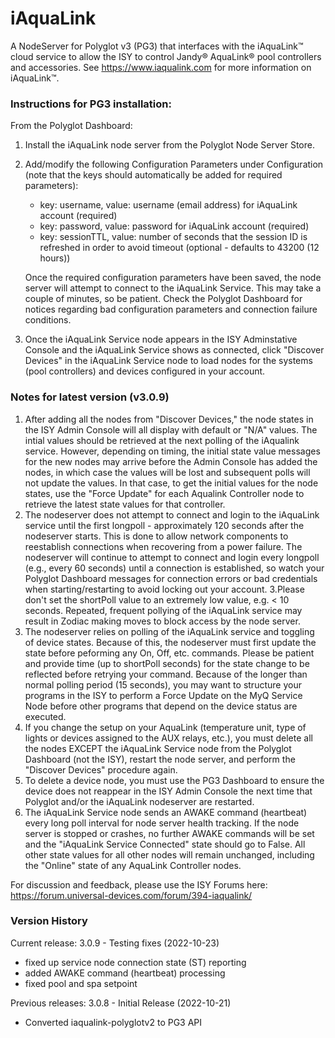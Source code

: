 # iAquaLink
A NodeServer for Polyglot v3 (PG3) that interfaces with the iAquaLink™ cloud service to allow the ISY to control Jandy® AquaLink® pool controllers and accessories. See https://www.iaqualink.com for more information on iAquaLink™.

### Instructions for PG3 installation:
From the Polyglot Dashboard:
1. Install the iAquaLink node server from the Polyglot Node Server Store.
2. Add/modify the following Configuration Parameters under Configuration (note that the keys should automatically be added for required parameters):
    - key: username, value: username (email address) for iAquaLink account (required)
    - key: password, value: password for iAquaLink account (required)
    - key: sessionTTL, value: number of seconds that the session ID is refreshed in order to avoid timeout (optional - defaults to 43200 (12 hours))
    
    Once the required configuration parameters have been saved, the node server will attempt to connect to the iAquaLink Service. This may take a couple of minutes, so be patient.  Check the Polyglot Dashboard for notices regarding bad configuration parameters and connection failure conditions.
3. Once the iAquaLink Service node appears in the ISY Adminstative Console and the iAquaLink Service shows as connected, click "Discover Devices" in the iAquaLink Service node to load nodes for the systems (pool controllers) and devices configured in your account.

### Notes for latest version (v3.0.9)
1. After adding all the nodes from "Discover Devices," the node states in the ISY Admin Console will all display with default or "N/A" values. The intial values should be retrieved at the next polling of the iAqualink service. However, depending on timing, the initial state value messages for the new nodes may arrive before the Admin Console has added the nodes, in which case the values will be lost and subsequent polls will not update the values. In that case, to get the initial values for the node states, use the "Force Update" for each Aqualink Controller node to retrieve the latest state values for that controller.
2. The nodeserver does not attempt to connect and login to the iAquaLink service until the first longpoll - approximately 120 seconds after the nodeserver starts. This is done to allow network components to reestablish connections when recovering from a power failure. The nodeserver will continue to attempt to connect and login every longpoll (e.g., every 60 seconds) until a connection is established, so watch your Polyglot Dashboard messages for connection errors or bad credentials when starting/restarting to avoid locking out your account.
3.Please don't set the shortPoll value to an extremely low value, e.g. < 10 seconds. Repeated, frequent pollying of the iAquaLink service may result in Zodiac making moves to block access by the node server.
4. The nodeserver relies on polling of the iAquaLink service and toggling of device states. Because of this, the nodeserver must first update the state before peforming any On, Off, etc. commands. Please be patient and provide time (up to shortPoll seconds) for the state change to be reflected before retrying your command. Because of the longer than normal polling period (15 seconds), you may want to structure your programs in the ISY to perform a Force Update on the MyQ Service Node before other programs that depend on the device status are executed.
5. If you change the setup on your AquaLink (temperature unit, type of lights or devices assigned to the AUX relays, etc.), you must delete all the nodes EXCEPT the iAquaLink Service node from the Polyglot Dashboard (not the ISY), restart the node server, and perform the "Discover Devices" procedure again.
6. To delete a device node, you must use the PG3 Dashboard to ensure the device does not reappear in the ISY Admin Console the next time that Polyglot and/or the iAquaLink nodeserver are restarted.
7. The iAquaLink Service node sends an AWAKE command (heartbeat) every long poll interval for node server health tracking. If the node server is stopped or crashes, no further AWAKE commands will be set and the "iAquaLink Service Connected" state should go to False. All other state values for all other nodes will remain unchanged, including the "Online" state of any AquaLink Controller nodes.

For discussion and feedback, please use the ISY Forums here: https://forum.universal-devices.com/forum/394-iaqualink/

### Version History
Current release:
3.0.9 - Testing fixes (2022-10-23)
- fixed up service node connection state (ST) reporting
- added AWAKE command (heartbeat) processing
- fixed pool and spa setpoint 

Previous releases:
3.0.8 - Initial Release (2022-10-21)
- Converted iaqualink-polyglotv2 to PG3 API

